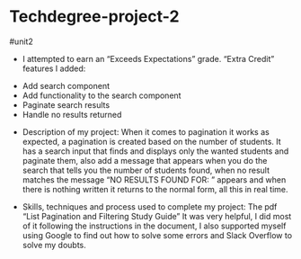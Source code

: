# Techdegree-project-2
 #unit2


* I attempted to earn an “Exceeds Expectations” grade.
“Extra Credit” features I added:
- Add search component
- Add functionality to the search component
- Paginate search results
- Handle no results returned

* Description of my project:
When it comes to pagination it works as expected, a pagination is created based on the number of students. It has a search input that finds and displays only the wanted students and paginate them,
also add a message that appears when you do the search that tells you the number of students found, when no result matches the message  “NO RESULTS FOUND FOR: ” appears and when there is nothing written it returns to the normal form, all this in real time.

* Skills, techniques and process used to complete my project:
The pdf “List Pagination and Filtering Study Guide” It was very helpful, I did most of it following the instructions in the document, I also supported myself using Google to find out how to solve some errors
and Slack Overflow to solve my doubts.
